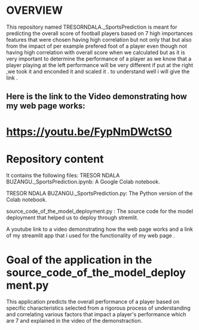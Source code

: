 # OVERVIEW

This repository named TRESORNDALA._SportsPrediction is meant for predicting the overall score of football players based on 7 high importances features that were chosen having high correlation but not only that but also from the impact of per example prefered foot of a player even though not having high correlation with overall score when we calculated but as it is very important to determine the performance of a player as we know that a player playing at the left performance will be very different if put at the right ,we took it and enconded it and scaled it . to understand well i will give the link .

 ## Here is the link to the Video demonstrating how my web page works:
     
            


 # https://youtu.be/FypNmDWctS0




 









# Repository content

It contains the following files:
TRESOR NDALA BUZANGU._SportsPrediction.ipynb: A Google Colab notebook.

TRESOR NDALA BUZANGU._SportsPrediction.py: The Python version of the Colab notebook.

source_code_of_the_model_deployment.py : The source code for the model deployment that helped us to deploy through stremlit.

A youtube link to a video demonstrating how the web page works and a link of my streamlit app that i used for the functionality of my web page .

# Goal of the application in the source_code_of_the_model_deployment.py

This application predicts the overall performance of a player based on specific characteristics selected from a rigorous process of understanding and correlating various factors that impact a player's performance which are 7 and explained in the video of the demonstraction.
